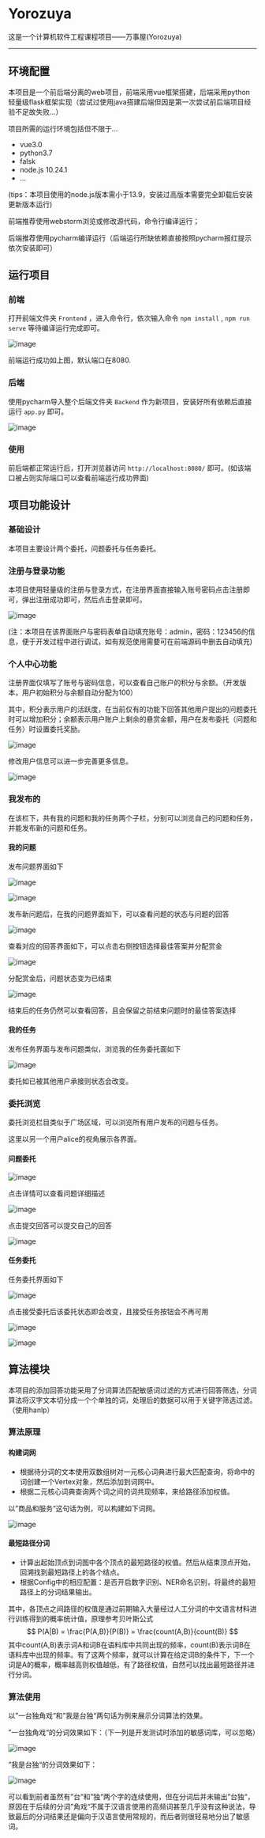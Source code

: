 # Yorozuya

这是一个计算机软件工程课程项目——万事屋(Yorozuya)

****

## 环境配置

本项目是一个前后端分离的web项目，前端采用vue框架搭建，后端采用python轻量级flask框架实现（尝试过使用java搭建后端但因是第一次尝试前后端项目经验不足故失败...）

项目所需的运行环境包括但不限于...

- vue3.0
- python3.7
- falsk
- node.js 10.24.1
- ...

(tips：本项目使用的node.js版本需小于13.9，安装过高版本需要完全卸载后安装更新版本运行)

前端推荐使用webstorm浏览或修改源代码，命令行编译运行；

后端推荐使用pycharm编译运行（后端运行所缺依赖直接按照pycharm报红提示依次安装即可）

## 运行项目

### 前端

打开前端文件夹 `Frontend` ，进入命令行，依次输入命令 `npm install` , `npm run serve` 等待编译运行完成即可。

![image](./images/image1.png)

前端运行成功如上图，默认端口在8080.

### 后端

使用pycharm导入整个后端文件夹 `Backend` 作为新项目，安装好所有依赖后直接运行 `app.py` 即可。

![image](./images/image2.png)

### 使用

前后端都正常运行后，打开浏览器访问 `http://localhost:8080/` 即可。(如该端口被占则实际端口可以查看前端运行成功界面)

## 项目功能设计

### 基础设计

本项目主要设计两个委托，问题委托与任务委托。

### 注册与登录功能

本项目使用轻量级的注册与登录方式，在注册界面直接输入账号密码点击注册即可，弹出注册成功即可，然后点击登录即可。

![image](./images/image3.png)

(注：本项目在该界面账户与密码表单自动填充账号：admin，密码：123456的信息，便于开发过程中进行调试，如有规范使用需要可在前端源码中删去自动填充)

### 个人中心功能

注册界面仅填写了账号与密码信息，可以查看自己账户的积分与余额。（开发版本，用户初始积分与余额自动分配为100）

其中，积分表示用户的活跃度，在当前仅有的功能下回答其他用户提出的问题委托时可以增加积分；余额表示用户账户上剩余的悬赏金额，用户在发布委托（问题和任务）时设置委托奖励。

![image](./images/image4.png)

修改用户信息可以进一步完善更多信息。

![image](./images/image5.png)

### 我发布的

在该栏下，共有我的问题和我的任务两个子栏，分别可以浏览自己的问题和任务，并能发布新的问题和任务。

#### 我的问题

发布问题界面如下

![image](./images/image6.png)

![image](./images/image7.png)

发布新问题后，在我的问题界面如下，可以查看问题的状态与问题的回答

![image](./images/image8.png)

查看对应的回答界面如下，可以点击右侧按钮选择最佳答案并分配赏金

![image](./images/image16.png)

分配赏金后，问题状态变为已结束

![image](./images/image17.png)

结束后的任务仍然可以查看回答，且会保留之前结束问题时的最佳答案选择

#### 我的任务

发布任务界面与发布问题类似，浏览我的任务委托面如下

![image](./images/image9.png)

委托如已被其他用户承接则状态会改变。

### 委托浏览

委托浏览栏目类似于广场区域，可以浏览所有用户发布的问题与任务。

这里以另一个用户alice的视角展示各界面。

#### 问题委托

![image](./images/image10.png)

点击详情可以查看问题详细描述

![image](./images/image11.png)

点击提交回答可以提交自己的回答

![image](./images/image12.png)

#### 任务委托

任务委托界面如下

![image](./images/image13.png)

点击接受委托后该委托状态即会改变，且接受任务按钮会不再可用

![image](./images/image14.png)

![image](./images/image15.png)

## 算法模块

本项目的添加回答功能采用了分词算法匹配敏感词过滤的方式进行回答筛选，分词算法将汉字文本切分成一个个单独的词，处理后的数据可以用于关键字筛选过滤。（使用hanlp）

### 算法原理

#### **构建词网**

- 根据待分词的文本使用双数组树对一元核心词典进行最大匹配查询，将命中的词创建一个Vertex对象，然后添加到词网中。
- 根据二元核心词典查询两个词之间的词共现频率，来给路径添加权值。

以”商品和服务“这句话为例，可以构建如下词网。

![image](./images/image18.jpg)

#### **最短路径分词**

- 计算出起始顶点到词图中各个顶点的最短路径的权值。然后从结束顶点开始，回溯找到最短路径上的各个结点。
- 根据Config中的相应配置：是否开启数字识别、NER命名识别，将最终的最短路径上的分词结果输出。

其中，各顶点之间路径的权值是通过前期输入大量经过人工分词的中文语言材料进行训练得到的概率统计值，原理参考贝叶斯公式
$$
P(A|B) = \frac{P(A,B)}{P(B)} = \frac{count(A,B)}{count(B)}
$$
其中count(A,B)表示词A和词B在语料库中共同出现的频率，count(B)表示词B在语料库中出现的频率。有了这两个频率，就可以计算在给定词B的条件下，下一个词是A的概率，概率越高则权值越低，有了路径权值，自然可以找出最短路径并进行分词。

### 算法使用

以”一台独角戏“和”我是台独“两句话为例来展示分词算法的效果。

”一台独角戏“的分词效果如下：（下一列是开发测试时添加的敏感词库，可以忽略）

![image](./images/image19.jpg)

”我是台独“的分词效果如下：

![image](./images/image20.jpg)

可以看到前者虽然有”台“和”独“两个字的连续使用，但在分词后并未输出”台独“，原因在于后续的分词”角戏“不属于汉语言使用的高频词甚至几乎没有这种说法，导致最后的分词结果还是偏向于汉语言使用常规的，而后者则很轻易地分出了敏感词。
